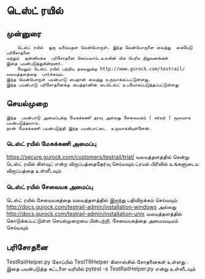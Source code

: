 # டெஸ்ட் ரயில்

## __முன்னுரை__

        டெஸ்ட் ரயில்  ஒரு வலையதள மென்பொருள். இந்த மென்பொருளை வைத்து  கையேடு பரிசோதனை 
    மற்றும்  தன்னியக்க  பரிசோதனை செய்யலாம்.உலகின் மிக பெரிய நிறுவனங்கள் 
    இதை பயன்படுத்துகின்றனர். 
        மேலும் டெஸ்ட் ரயில் பற்றிய தகவலுக்கு http://www.gurock.com/testrail/  வலயத்தளத்தை  பார்க்கவும்.
    இந்த மென்பொருள் பயன்பாடு பைதான் வைத்து உருவாக்கப்பட்டுள்ளது. 
    இந்த பயன்பாடு பரிசோதனைக்கு பைத்தானின் பைடெஸ்ட் உபயோகப்படுத்தப்பட்டுள்ளது

## செயல்முறை
    இந்த  பயன்பாடு அமைப்புக்கு மேகக்கணி தரவு அல்லது சேவையகம் ( சர்வர் ) மூலமாக பயன்படுத்தலாம். 
    நான் மேகக்கணி பயன்படுத்தி இந்த பயன்பாட்டை  உருவாக்கியுள்ளேன்.

### டெஸ்ட் ரயில் மேகக்கணி அமைப்பு
https://secure.gurock.com/customers/testrail/trial/  வலயத்தளத்தில் சென்று டெஸ்ட் ரயில் கிளவுட் 
என்ற விருப்பத்தைதேர்வு செய்யவும்.ட்ரயல்  பிரிவில் உங்களுடைய  விருப்பத்தை உள்ளீடவும்


### டெஸ்ட் ரயில் சேவையக அமைப்பு
டெஸ்ட் ரயில் சேவையகத்தை  வலயத்தளத்தில்  இருந்து பதிவிறக்கம் செய்யவும்
http://docs.gurock.com/testrail-admin/installation-windows அல்லது 
http://docs.gurock.com/testrail-admin/installation-unix வலயத்தளத்தில் கொடுக்கப்பட்டுள்ள 
செயல்முறையை பின்பற்றி, சேவையகத்தை  அமைவடிமம்   செய்யவும்


## பரிசோதனை
TestRailHelper.py கோப்பில் TestTRHelper  கிளாஸ்சில் சோதனைகள் உள்ளது . இதை பயன்படுத்த
கட்டளை வரியில் pytest -s TestRailHelper.py என்று  உள்ளீடவும்


